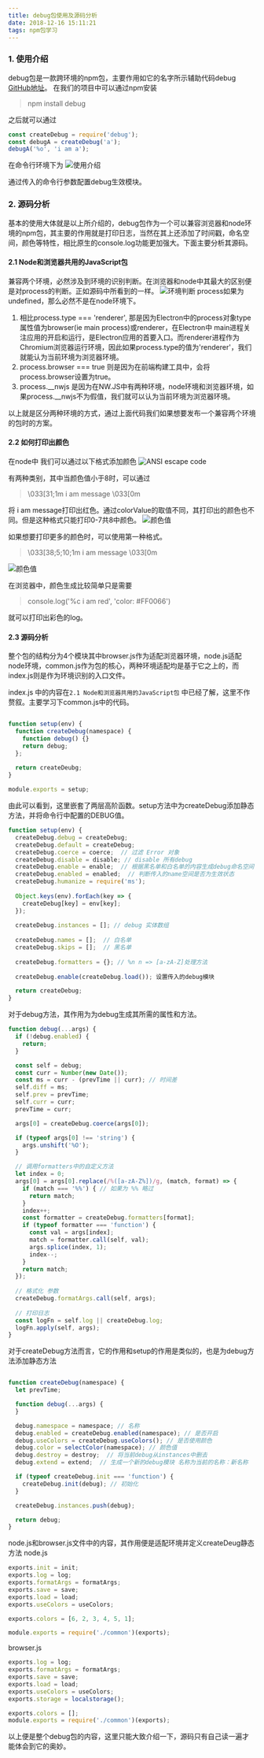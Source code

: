 ```yaml
---
title: debug包使用及源码分析
date: 2018-12-16 15:11:21
tags: npm包学习
---
```

### 1. 使用介绍
debug包是一款跨环境的npm包，主要作用如它的名字所示辅助代码debug [GitHub地址](https://github.com/visionmedia/debug)。 在我们的项目中可以通过npm安装
> npm install debug

之后就可以通过

```js
const createDebug = require('debug');
const debugA = createDebug('a');
debugA('%o', 'i am a');
```
在命令行环境下为
![使用介绍](https://res.cloudinary.com/duoxjcv8x/image/upload/v1544944970/%E5%B1%8F%E5%B9%95%E5%BF%AB%E7%85%A7_2018-12-16_%E4%B8%8B%E5%8D%883.22.35_uqkbvf.png)

通过传入的命令行参数配置debug生效模块。

### 2. 源码分析
基本的使用大体就是以上所介绍的，debug包作为一个可以兼容浏览器和node环境的npm包，其主要的作用就是打印日志，当然在其上还添加了时间戳，命名空间，颜色等特性，相比原生的console.log功能更加强大。下面主要分析其源码。

#### 2.1 Node和浏览器共用的JavaScript包
兼容两个环境，必然涉及到环境的识别判断。在浏览器和node中其最大的区别便是对process的判断。正如源码中所看到的一样。
![环境判断](https://res.cloudinary.com/duoxjcv8x/image/upload/v1544946186/%E5%B1%8F%E5%B9%95%E5%BF%AB%E7%85%A7_2018-12-16_%E4%B8%8B%E5%8D%883.42.54_hcb7dg.png)
process如果为undefined，那么必然不是在node环境下。

1. 相比process.type === 'renderer', 那是因为Electron中的process对象type属性值为browser(ie main process)或renderer，在Electron中 main进程关注应用的开启和运行，是Electron应用的首要入口。而renderer进程作为Chromium浏览器运行环境，因此如果process.type的值为'renderer'，我们就能认为当前环境为浏览器环境。
2. process.browser === true 则是因为在前端构建工具中，会将process.browser设置为true。
3. process.\__nwjs 是因为在NW.JS中有两种环境，node环境和浏览器环境，如果process.__nwjs不为假值，我们就可以认为当前环境为浏览器环境。

以上就是区分两种环境的方式，通过上面代码我们如果想要发布一个兼容两个环境的包时的方案。

#### 2.2 如何打印出颜色

在node中 我们可以通过以下格式添加颜色
![ANSI escape code](https://res.cloudinary.com/duoxjcv8x/image/upload/v1544947957/%E5%B1%8F%E5%B9%95%E5%BF%AB%E7%85%A7_2018-12-16_%E4%B8%8B%E5%8D%884.12.07_ettukx.png)

有两种类别，其中当颜色值小于8时，可以通过
> \033[31;1m i am message \033[0m

将 i am message打印出红色。通过colorValue的取值不同，其打印出的颜色也不同。但是这种格式只能打印0-7共8中颜色。
![颜色值](https://res.cloudinary.com/duoxjcv8x/image/upload/v1544948284/%E5%B1%8F%E5%B9%95%E5%BF%AB%E7%85%A7_2018-12-16_%E4%B8%8B%E5%8D%884.17.45_nmc7dv.png)

如果想要打印更多的颜色时，可以使用第一种格式。
> \033[38;5;10;1m i am message \033[0m

![颜色值](https://res.cloudinary.com/duoxjcv8x/image/upload/v1544948352/%E5%B1%8F%E5%B9%95%E5%BF%AB%E7%85%A7_2018-12-16_%E4%B8%8B%E5%8D%884.18.58_r8xerk.png)

在浏览器中，颜色生成比较简单只是需要
> console.log('%c i am red', 'color: #FF0066')

就可以打印出彩色的log。

#### 2.3 源码分析
整个包的结构分为4个模块其中browser.js作为适配浏览器环境，node.js适配node环境，common.js作为包的核心，两种环境适配均是基于它之上的，而index.js则是作为环境识别的入口文件。

index.js 中的内容在`2.1 Node和浏览器共用的JavaScript包` 中已经了解，这里不作赘叙。主要学习下common.js中的代码。

```js

function setup(env) {
  function createDebug(namespace) {
    function debug() {}
    return debug;
  };
  
  return createDeubg;
}

module.exports = setup;
```

由此可以看到，这里嵌套了两层高阶函数。setup方法中为createDebug添加静态方法，并将命令行中配置的DEBUG值。

```js
function setup(env) {
  createDebug.debug = createDebug;
  createDebug.default = createDebug;
  createDebug.coerce = coerce;  // 过滤 Error 对象
  createDebug.disable = disable; // disable 所有debug
  createDebug.enable = enable;  // 根据黑名单和白名单的内容生成debug命名空间
  createDebug.enabled = enabled;  // 判断传入的name空间是否为生效状态
  createDebug.humanize = require('ms');
  
  Object.keys(env).forEach(key => {
    createDebug[key] = env[key];
  });
  
  createDebug.instances = []; // debug 实体数组
  
  createDebug.names = [];  // 白名单
  createDebug.skips = [];  // 黑名单
  
  createDebug.formatters = {}; // %n n => [a-zA-Z]处理方法
  
  createDebug.enable(createDebug.load()); 设置传入的debug模块

  return createDebug;
}
```

对于debug方法，其作用为为debug生成其所需的属性和方法。

```js
function debug(...args) {
  if (!debug.enabled) {
    return;
  }

  const self = debug;
  const curr = Number(new Date());
  const ms = curr - (prevTime || curr); // 时间差
  self.diff = ms;
  self.prev = prevTime;
  self.curr = curr;
  prevTime = curr;

  args[0] = createDebug.coerce(args[0]);

  if (typeof args[0] !== 'string') {
    args.unshift('%O');
  }

  // 调用formatters中的自定义方法
  let index = 0;
  args[0] = args[0].replace(/%([a-zA-Z%])/g, (match, format) => {
    if (match === '%%') { // 如果为 %% 略过
      return match;
    }
    index++;
    const formatter = createDebug.formatters[format];
    if (typeof formatter === 'function') {
      const val = args[index];
      match = formatter.call(self, val);
      args.splice(index, 1);
      index--;
    }
    return match;
  });
  
  // 格式化 参数
  createDebug.formatArgs.call(self, args);
  
  // 打印日志
  const logFn = self.log || createDebug.log;
  logFn.apply(self, args);
}
```

对于createDebug方法而言，它的作用和setup的作用是类似的，也是为debug方法添加静态方法

```js

function createDebug(namespace) {
  let prevTime;

  function debug(...args) {
  }

  debug.namespace = namespace; // 名称
  debug.enabled = createDebug.enabled(namespace); // 是否开启
  debug.useColors = createDebug.useColors(); // 是否使用颜色
  debug.color = selectColor(namespace); // 颜色值
  debug.destroy = destroy;  // 将当前debug从instances中删去
  debug.extend = extend;  // 生成一个新的debug模块 名称为当前的名称：新名称

  if (typeof createDebug.init === 'function') {
	createDebug.init(debug); // 初始化
  }

  createDebug.instances.push(debug);

  return debug;
}
```

node.js和browser.js文件中的内容，其作用便是适配环境并定义createDeug静态方法
node.js

```js
exports.init = init;
exports.log = log;
exports.formatArgs = formatArgs;
exports.save = save;
exports.load = load;
exports.useColors = useColors;

exports.colors = [6, 2, 3, 4, 5, 1];

module.exports = require('./common')(exports);
```

browser.js

```js
exports.log = log;
exports.formatArgs = formatArgs;
exports.save = save;
exports.load = load;
exports.useColors = useColors;
exports.storage = localstorage();

exports.colors = [];
module.exports = require('./common')(exports);
```

以上便是整个debug包的内容，这里只能大致介绍一下，源码只有自己读一遍才能体会到它的奥妙。














